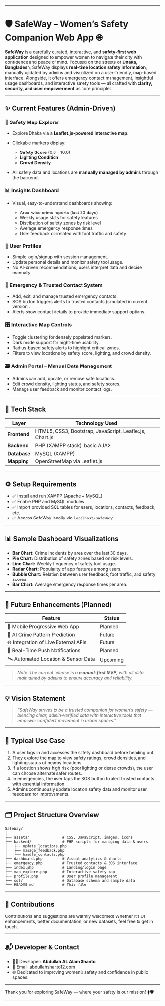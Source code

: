 
---

# 🛡️ SafeWay – Women’s Safety Companion Web App 🌐

**SafeWay** is a carefully curated, interactive, and **safety-first web application** designed to empower women to navigate their city with confidence and peace of mind. Focused on the streets of **Dhaka, Bangladesh**, SafeWay displays **real-time location safety information**, manually updated by admins and visualized on a user-friendly, map-based interface. Alongside, it offers emergency contact management, insightful usage dashboards, and interactive safety tools — all crafted with **clarity, security, and user empowerment** as core principles.

---

## ✨ Current Features (Admin-Driven)

### 📍 Safety Map Explorer

* Explore Dhaka via a **Leaflet.js-powered interactive map**.
* Clickable markers display:

  * **Safety Score** (0.0 – 10.0)
  * **Lighting Condition**
  * **Crowd Density**
* All safety data and locations are **manually managed by admins** through the backend.

### 📊 Insights Dashboard

* Visual, easy-to-understand dashboards showing:

  * Area-wise crime reports (last 30 days)
  * Weekly usage stats for safety features
  * Distribution of safety zones by risk level
  * Average emergency response times
  * User feedback correlated with foot traffic and safety

### 👤 User Profiles

* Simple login/signup with session management.
* Update personal details and monitor safety tool usage.
* No AI-driven recommendations; users interpret data and decide manually.

### 🚨 Emergency & Trusted Contact System

* Add, edit, and manage trusted emergency contacts.
* SOS button triggers alerts to trusted contacts (simulated in current version).
* Alerts show contact details to provide immediate support options.

### 🎛️ Interactive Map Controls

* Toggle clustering for densely populated markers.
* Dark mode support for night-time usability.
* Radius-based safety alerts to highlight critical zones.
* Filters to view locations by safety score, lighting, and crowd density.

### 🗃️ Admin Portal – Manual Data Management

* Admins can add, update, or remove safe locations.
* Edit crowd density, lighting status, and safety scores.
* Manage user feedback and monitor contact logs.

---

## 🧰 Tech Stack

| Layer        | Technology Used                                          |
| ------------ | -------------------------------------------------------- |
| **Frontend** | HTML5, CSS3, Bootstrap, JavaScript, Leaflet.js, Chart.js |
| **Backend**  | PHP (XAMPP stack), basic AJAX                            |
| **Database** | MySQL (XAMPP)                                            |
| **Mapping**  | OpenStreetMap via Leaflet.js                             |

---

## ⚙️ Setup Requirements

* ✅ Install and run XAMPP (Apache + MySQL)
* ✅ Enable PHP and MySQL modules
* ✅ Import provided SQL tables for users, locations, contacts, feedback, etc.
* ✅ Access SafeWay locally via `localhost/SafeWay/`

---

## 📊 Sample Dashboard Visualizations

* **Bar Chart:** Crime incidents by area over the last 30 days.
* **Pie Chart:** Distribution of safety zones based on risk levels.
* **Line Chart:** Weekly frequency of safety tool usage.
* **Radar Chart:** Popularity of app features among users.
* **Bubble Chart:** Relation between user feedback, foot traffic, and safety scores.
* **Bar Chart:** Average emergency response times per area.

---

## 🚀 Future Enhancements (Planned)

| Feature                              | Status   |
| ------------------------------------ | -------- |
| 📱 Mobile Progressive Web App        | Planned  |
| 🤖 AI Crime Pattern Prediction       | Future   |
| 🌐 Integration of Live External APIs | Future   |
| 🔔 Real-Time Push Notifications      | Planned  |
| 🛰️ Automated Location & Sensor Data | Upcoming |

> *Note: The current release is a **manual-first MVP**, with all data maintained by admins to ensure accuracy and reliability.*

---

## 💡 Vision Statement

> *“SafeWay strives to be a trusted companion for women’s safety — blending clear, admin-verified data with interactive tools that empower confident movement in urban spaces.”*

---

## 📎 Typical Use Case

1. A user logs in and accesses the safety dashboard before heading out.
2. They explore the map to view safety ratings, crowd densities, and lighting status of nearby locations.
3. If a location shows high risk (poor lighting or dense crowds), the user can choose alternate safer routes.
4. In emergencies, the user taps the SOS button to alert trusted contacts with essential information.
5. Admins continuously update location safety data and monitor user feedback for improvements.

---

## 🗂️ Project Structure Overview

```
SafeWay/
│
├── assets/               # CSS, JavaScript, images, icons
├── backend/              # PHP scripts for managing data & users
│   ├── update_locations.php
│   ├── manage_feedback.php
│   └── handle_contacts.php
├── dashboard.php         # Visual analytics & charts
├── emergency.php         # Trusted contacts & SOS interface
├── index.php             # Landing/login page
├── map_explore.php       # Interactive safety map
├── profile.php           # User profile management
├── sql/                  # Database schema and sample data
└── README.md             # This file
```

---

## 🤝 Contributions

Contributions and suggestions are warmly welcomed! Whether it’s UI enhancements, better documentation, or new datasets, feel free to get in touch.

---

## 📬 Developer & Contact

* 🧑‍💻 Developer: **Abdullah AL Alam Shanto**
* 📧 Email: [abdullahshanto12.com](mailto:your.email@example.com)
* 🌐 Dedicated to improving women’s safety and confidence in public spaces.

---

Thank you for exploring SafeWay — where your safety is our mission! 🚺🛡️

---

